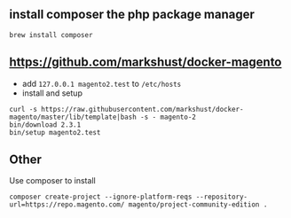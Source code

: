 ## install composer the php package manager
```
brew install composer
```

## https://github.com/markshust/docker-magento

- add `127.0.0.1 magento2.test` to `/etc/hosts`
- install and setup
```
curl -s https://raw.githubusercontent.com/markshust/docker-magento/master/lib/template|bash -s - magento-2
bin/download 2.3.1
bin/setup magento2.test
```

## Other
Use composer to install
```
composer create-project --ignore-platform-reqs --repository-url=https://repo.magento.com/ magento/project-community-edition .
```
